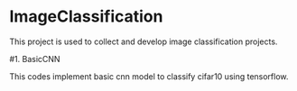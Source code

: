 # ImageClassification

This project is used to collect and develop image classification projects.

#1. BasicCNN

This codes implement basic cnn model to classify cifar10 using tensorflow.
